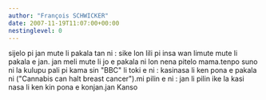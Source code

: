 ```yaml
---
author: "François SCHWICKER"
date: 2007-11-19T11:07:00+00:00
nestinglevel: 0
---
```

sijelo pi jan mute li pakala tan ni : sike lon lili pi insa wan limute mute li pakala e jan. jan meli mute li jo e pakala ni lon nena pitelo mama.tenpo suno ni la kulupu pali pi kama sin "BBC" li toki e ni : kasinasa li ken pona e pakala ni ("Cannabis can halt breast cancer").mi pilin e ni : jan li pilin ike la kasi nasa li ken kin pona e konjan.jan Kanso
